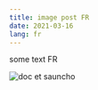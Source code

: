 ```yaml
---
title: image post FR
date: 2021-03-16
lang: fr
---
```

some text FR

![doc et sauncho](/images/uploads/article_1064x.jpg "doc et sauncho prenant une bière")